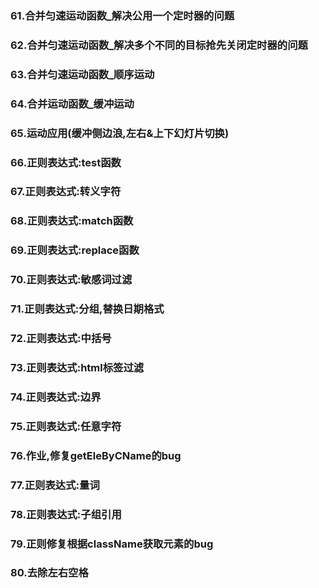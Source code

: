 ###  61.合并匀速运动函数_解决公用一个定时器的问题
###  62.合并匀速运动函数_解决多个不同的目标抢先关闭定时器的问题
###  63.合并匀速运动函数_顺序运动
###  64.合并运动函数_缓冲运动
###  65.运动应用(缓冲侧边浪,左右&上下幻灯片切换)
###  66.正则表达式:test函数
###  67.正则表达式:转义字符
###  68.正则表达式:match函数
###  69.正则表达式:replace函数
###  70.正则表达式:敏感词过滤
###  71.正则表达式:分组,替换日期格式
###  72.正则表达式:中括号
###  73.正则表达式:html标签过滤
###  74.正则表达式:边界
###  75.正则表达式:任意字符
###  76.作业,修复getEleByCName的bug
###  77.正则表达式:量词
###  78.正则表达式:子组引用
###  79.正则修复根据className获取元素的bug
###  80.去除左右空格
